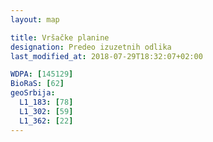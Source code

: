 ```yaml
---
layout: map

title: Vršačke planine
designation: Predeo izuzetnih odlika
last_modified_at: 2018-07-29T18:32:07+02:00

WDPA: [145129]
BioRaS: [62]
geoSrbija:
  L1_183: [78]
  L1_302: [59]
  L1_362: [22]
---
```

